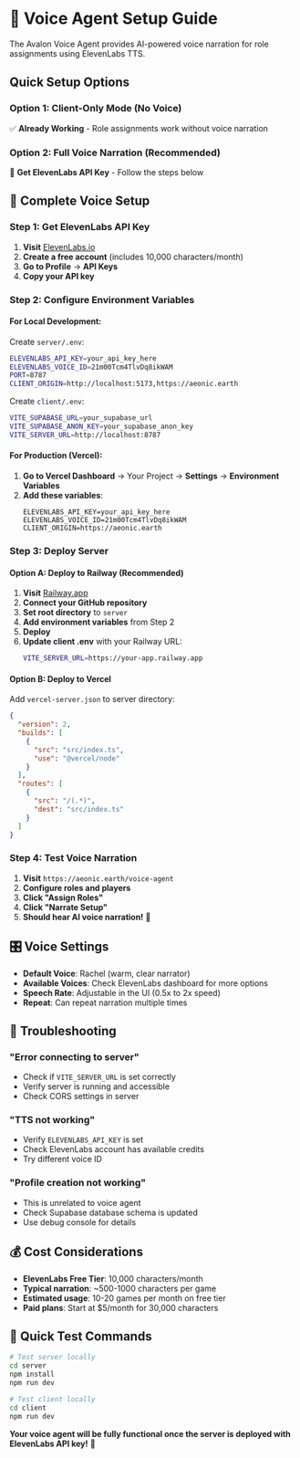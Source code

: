 # 🎤 Voice Agent Setup Guide

The Avalon Voice Agent provides AI-powered voice narration for role assignments using ElevenLabs TTS.

## Quick Setup Options

### Option 1: Client-Only Mode (No Voice)
✅ **Already Working** - Role assignments work without voice narration

### Option 2: Full Voice Narration (Recommended)
🎤 **Get ElevenLabs API Key** - Follow the steps below

## 🚀 Complete Voice Setup

### Step 1: Get ElevenLabs API Key

1. **Visit** [ElevenLabs.io](https://elevenlabs.io)
2. **Create a free account** (includes 10,000 characters/month)
3. **Go to Profile** → **API Keys**
4. **Copy your API key**

### Step 2: Configure Environment Variables

#### For Local Development:

Create `server/.env`:
```bash
ELEVENLABS_API_KEY=your_api_key_here
ELEVENLABS_VOICE_ID=21m00Tcm4TlvDq8ikWAM
PORT=8787
CLIENT_ORIGIN=http://localhost:5173,https://aeonic.earth
```

Create `client/.env`:
```bash
VITE_SUPABASE_URL=your_supabase_url
VITE_SUPABASE_ANON_KEY=your_supabase_anon_key
VITE_SERVER_URL=http://localhost:8787
```

#### For Production (Vercel):

1. **Go to Vercel Dashboard** → Your Project → **Settings** → **Environment Variables**
2. **Add these variables**:
   ```
   ELEVENLABS_API_KEY=your_api_key_here
   ELEVENLABS_VOICE_ID=21m00Tcm4TlvDq8ikWAM
   CLIENT_ORIGIN=https://aeonic.earth
   ```

### Step 3: Deploy Server

#### Option A: Deploy to Railway (Recommended)

1. **Visit** [Railway.app](https://railway.app)
2. **Connect your GitHub repository**
3. **Set root directory** to `server`
4. **Add environment variables** from Step 2
5. **Deploy**
6. **Update client .env** with your Railway URL:
   ```bash
   VITE_SERVER_URL=https://your-app.railway.app
   ```

#### Option B: Deploy to Vercel

Add `vercel-server.json` to server directory:
```json
{
  "version": 2,
  "builds": [
    {
      "src": "src/index.ts",
      "use": "@vercel/node"
    }
  ],
  "routes": [
    {
      "src": "/(.*)",
      "dest": "src/index.ts"
    }
  ]
}
```

### Step 4: Test Voice Narration

1. **Visit** `https://aeonic.earth/voice-agent`
2. **Configure roles and players**
3. **Click "Assign Roles"**
4. **Click "Narrate Setup"** 
5. **Should hear AI voice narration!** 🎤

## 🎛️ Voice Settings

- **Default Voice**: Rachel (warm, clear narrator)
- **Available Voices**: Check ElevenLabs dashboard for more options
- **Speech Rate**: Adjustable in the UI (0.5x to 2x speed)
- **Repeat**: Can repeat narration multiple times

## 🔧 Troubleshooting

### "Error connecting to server"
- Check if `VITE_SERVER_URL` is set correctly
- Verify server is running and accessible
- Check CORS settings in server

### "TTS not working"
- Verify `ELEVENLABS_API_KEY` is set
- Check ElevenLabs account has available credits
- Try different voice ID

### "Profile creation not working"
- This is unrelated to voice agent
- Check Supabase database schema is updated
- Use debug console for details

## 💰 Cost Considerations

- **ElevenLabs Free Tier**: 10,000 characters/month
- **Typical narration**: ~500-1000 characters per game
- **Estimated usage**: 10-20 games per month on free tier
- **Paid plans**: Start at $5/month for 30,000 characters

## 🎯 Quick Test Commands

```bash
# Test server locally
cd server
npm install
npm run dev

# Test client locally  
cd client
npm run dev
```

**Your voice agent will be fully functional once the server is deployed with ElevenLabs API key!** 🎉
